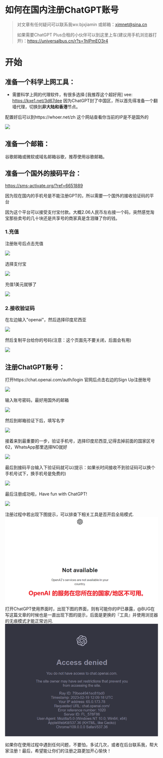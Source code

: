 # 如何在国内注册ChatGPT账号

> 对文章有任何疑问可以联系我wx:bjxjiamin 或邮箱：xjmnet@sina.cn
>
> 如果需要ChatGPT Plus合租的小伙伴可以到这里上车(建议用手机浏览器打开)：https://universalbus.cn/r?s=1hIPmEO3r4

# 开始

## 准备一个科学上网工具：
- 需要科学上网的代理软件，有很多选择:[我推荐这个超好用] vee: https://kxe1.net/3d67dee
因为ChatGPT封了中国区，所以首先得准备一个翻墙代理，切换到**非大陆和香港**节点。

配置好后可以到https://whoer.net/zh 这个网站查看你当前的IP是不是国外的

![](./images/proxy.png)

## 准备一个邮箱：
谷歌邮箱或微软或域名邮箱谷歌，推荐使用谷歌邮箱。


## 准备一个国外的接码平台：

https://sms-activate.org/?ref=6651889

因为现在国内的手机号是不能注册GPT的，所以需要一个国外的接收验证码的平台

因为这个平台可以接受支付宝付款。大概2.06人民币左右接一个码，突然感觉淘宝那些卖号的几十块还是共享号的商家真是含泪赚了你的钱。

### 1.充值

注册账号后点击充值

![](./images/sms-1.png)

选择支付宝

![](./images/sms-2.png)

充值1美元就够了

![](./images/sms-3.png)



### 2.接收验证码

在左边输入"openai"，然后选择印度尼西亚

![](./images/sms-4.png)

然后复制平台给你的号码(注意：这个页面先不要关闭，后面会有用)

![](./images/sms-5.png)



## 注册ChatGPT账号：

打开https://chat.openai.com/auth/login 官网后点击右边的Sign Up注册账号

![](./images/chatgpt-signup.png)

输入账号密码，最好用国外的邮箱

![](./images/chatgpt-acoount.png)

然后到邮箱验证下后，填写名字

![](./images/chatgpt-name.png)

接着来到最重要的一步，验证手机号，选择印度尼西亚,记得去掉前面的国家区号62，WhatsApp那里选择NO就好

![](./images/chatgpt-number.png)

最后到接码平台输入下验证码就可以(提示：如果长时间接收不到验证码可以换个手机号试下，换手机号是免费的)

![](./images/acceptnumber.png)

最后注册成功啦，Have fun with ChatGPT!

![](./images/chatgpt-homepage.png)

注册过程中若出现下图提示，可以排查下相关工具是否开启全局模式.
![](./images/2a6ab91b-d20e-47ef-a2a5-4ed192bd9db4.png)
打开ChatGPT使用界面时，出现下图的界面，则有可能你的IP已暴露，@BUG在写这篇文章的时候也是一直出现下图的提示，后面是更换的『工具』并使用浏览器的无痕模式才能正常访问.
![](./images/dab2d1e5-7b22-400d-b18c-d19ea4db9d0b.png)

如果你在使用过程中遇到任何问题，不要怕，多试几次，或者在后台联系我，帮大家注册！最后，希望能让你们的注册之路更加开心愉快！

